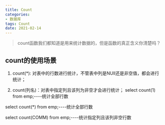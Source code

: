 ```yaml
---
title: Count
categories:
- 数据库
tags: Count
date: 2021-02-14
---
```


> count函数我们都知道是用来统计数据的，但是函数的真正含义你清楚吗？

## count的使用场景
1. count(*): 对表中的行数进行统计，不管表中列是NUll还是非空值，都会进行统计；

2. count(列名)：对表中指定列且该列为非空才会进行统计；
select count(1) from emp;----统计全部行数

select count(*) from emp;----统计全部行数

select count(COMM) from emp;----统计指定列且该列非空行数